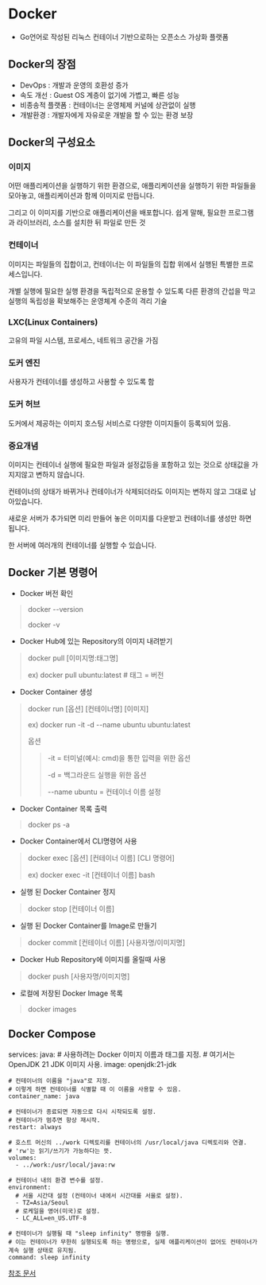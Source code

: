 # Docker
- Go언어로 작성된 리눅스 컨테이너 기반으로하는 오픈소스 가상화 플랫폼

## Docker의 장점
- DevOps : 개발과 운영의 호환성 증가
- 속도 개선 : Guest OS 계층이 없기에 가볍고, 빠른 성능
- 비종송적 플랫폼 : 컨테이너는 운영체제 커널에 상관없이 실행
- 개발환경 : 개발자에게 자유로운 개발을 할 수 있는 환경 보장

## Docker의 구성요소
### 이미지
어떤 애플리케이션을 실행하기 위한 환경으로, 애플리케이션을 실행하기 위한 파일들을 모아놓고, 애플리케이션과 함께 이미지로 만듭니다.

그리고 이 이미지를 기반으로 애플리케이션을 배포합니다. 쉽게 말해, 필요한 프로그램과 라이브러리, 소스를 설치한 뒤 파일로 만든 것

### 컨테이너
이미지는 파일들의 집합이고, 컨테이너는 이 파일들의 집합 위에서 실행된 특별한 프로세스입니다. 

개별 실행에 필요한 실행 환경을 독립적으로 운용할 수 있도록 다른 환경의 간섭을 막고 실행의 독립성을 확보해주는 운영체계 수준의 격리 기술

### LXC(Linux Containers)
고유의 파일 시스템, 프로세스, 네트워크 공간을 가짐

### 도커 엔진
사용자가 컨테이너를 생성하고 사용할 수 있도록 함

### 도커 허브
도커에서 제공하는 이미지 호스팅 서비스로 다양한 이미지들이 등록되어 있음.

### 중요개념
이미지는 컨테이너 실행에 필요한 파일과 설정값등을 포함하고 있는 것으로 상태값을 가지지않고 변하지 않습니다.

컨테이너의 상태가 바뀌거나 컨테이너가 삭제되더라도 이미지는 변하지 않고 그대로 남아있습니다.

새로운 서버가 추가되면 미리 만들어 놓은 이미지를 다운받고 컨테이너를 생성만 하면 됩니다.

한 서버에 여러개의 컨테이너를 실행할 수 있습니다.


## Docker 기본 명령어
- Docker 버전 확인
 > docker --version
 > 
 > docker -v

- Docker Hub에 있는 Repository의 이미지 내려받기
 > docker pull [이미지명:태그명]
 > 
 > ex) docker pull ubuntu:latest  # 태그 = 버전

- Docker Container 생성
 > docker run [옵션] [컨테이너명] [이미지]
 > 
 > ex) docker run -it -d --name ubuntu ubuntu:latest
 > 
 > 옵션
  >> -it = 터미널(예시: cmd)을 통한 입력을 위한 옵션
  >> 
  >> -d = 백그라운드 실행을 위한 옵션
  >> 
  >> --name ubuntu = 컨테이너 이름 설정

- Docker Container 목록 출력
 > docker ps -a

- Docker Container에서 CLI명령어 사용
 > docker exec [옵션] [컨테이너 이름] [CLI 명령어]
 >
 > ex) docker exec -it [컨테이너 이름] bash

- 실행 된 Docker Container 정지
 > docker stop [컨테이너 이름]

- 실행 된 Docker Container를 Image로 만들기
 > docker commit [컨테이너 이름] [사용자명/이미지명]

- Docker Hub Repository에 이미지를 올릴때 사용
 > docker push [사용자명/이미지명]

- 로컬에 저장된 Docker Image 목록
 > docker images

## Docker Compose
services:
  java:
    # 사용하려는 Docker 이미지 이름과 태그를 지정. 
    # 여기서는 OpenJDK 21 JDK 이미지 사용.
    image: openjdk:21-jdk
    
    # 컨테이너의 이름을 "java"로 지정. 
    # 이렇게 하면 컨테이너를 식별할 때 이 이름을 사용할 수 있음.
    container_name: java
    
    # 컨테이너가 종료되면 자동으로 다시 시작되도록 설정. 
    # 컨테이너가 멈추면 항상 재시작.
    restart: always
    
    # 호스트 머신의 ../work 디렉토리를 컨테이너의 /usr/local/java 디렉토리와 연결.
    # 'rw'는 읽기/쓰기가 가능하다는 뜻.
    volumes:
      - ../work:/usr/local/java:rw
    
    # 컨테이너 내의 환경 변수를 설정.
    environment:
      # 서울 시간대 설정 (컨테이너 내에서 시간대를 서울로 설정).
      - TZ=Asia/Seoul
      # 로케일을 영어(미국)로 설정.
      - LC_ALL=en_US.UTF-8
    
    # 컨테이너가 실행될 때 "sleep infinity" 명령을 실행. 
    # 이는 컨테이너가 무한히 실행되도록 하는 명령으로, 실제 애플리케이션이 없어도 컨테이너가 계속 실행 상태로 유지됨.
    command: sleep infinity



[참조 문서](https://github.com/JosephBean/Docs/tree/main/docker)




